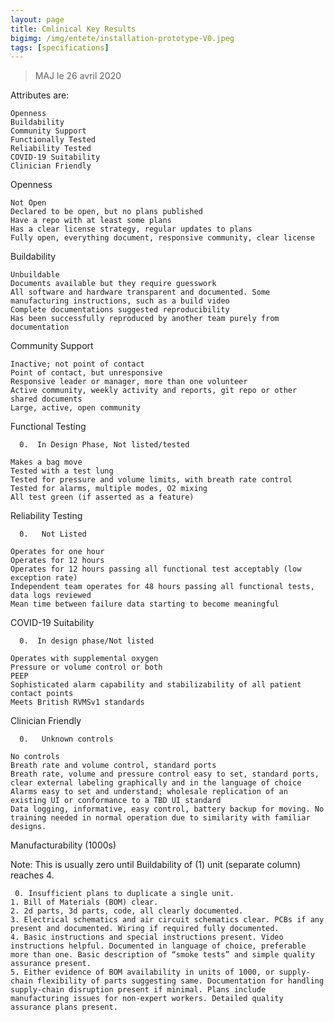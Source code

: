 ```yaml
---
layout: page
title: Cmlinical Key Results
bigimg: /img/entete/installation-prototype-V0.jpeg
tags: [specifications]
---
```


> MAJ le 26 avril 2020

Attributes are:

    Openness
    Buildability
    Community Support
    Functionally Tested
    Reliability Tested
    COVID-19 Suitability
    Clinician Friendly

Openness

    Not Open
    Declared to be open, but no plans published
    Have a repo with at least some plans
    Has a clear license strategy, regular updates to plans
    Fully open, everything document, responsive community, clear license

Buildability

    Unbuildable
    Documents available but they require guesswork
    All software and hardware transparent and documented. Some manufacturing instructions, such as a build video
    Complete documentations suggested reproducibility
    Has been successfully reproduced by another team purely from documentation

Community Support

    Inactive; not point of contact
    Point of contact, but unresponsive
    Responsive leader or manager, more than one volunteer
    Active community, weekly activity and reports, git repo or other shared documents
    Large, active, open community

Functional Testing

      0.  In Design Phase, Not listed/tested

    Makes a bag move
    Tested with a test lung
    Tested for pressure and volume limits, with breath rate control
    Tested for alarms, multiple modes, O2 mixing
    All test green (if asserted as a feature)

Reliability Testing

      0.   Not Listed

    Operates for one hour
    Operates for 12 hours
    Operates for 12 hours passing all functional test acceptably (low exception rate)
    Independent team operates for 48 hours passing all functional tests, data logs reviewed
    Mean time between failure data starting to become meaningful

COVID-19 Suitability  

      0.  In design phase/Not listed

    Operates with supplemental oxygen
    Pressure or volume control or both
    PEEP
    Sophisticated alarm capability and stabilizability of all patient contact points
    Meets British RVMSv1 standards

Clinician Friendly

      0.   Unknown controls

    No controls
    Breath rate and volume control, standard ports
    Breath rate, volume and pressure control easy to set, standard ports, clear external labeling graphically and in the language of choice
    Alarms easy to set and understand; wholesale replication of an existing UI or conformance to a TBD UI standard
    Data logging, informative, easy control, battery backup for moving. No training needed in normal operation due to similarity with familiar designs.

Manufacturability (1000s)

Note: This is usually zero until Buildability of (1) unit (separate column) reaches 4.

     0. Insufficient plans to duplicate a single unit.
    1. Bill of Materials (BOM) clear.
    2. 2d parts, 3d parts, code, all clearly documented.
    3. Electrical schematics and air circuit schematics clear. PCBs if any present and documented. Wiring if required fully documented.
    4. Basic instructions and special instructions present. Video instructions helpful. Documented in language of choice, preferable more than one. Basic description of “smoke tests” and simple quality assurance present.
    5. Either evidence of BOM availability in units of 1000, or supply-chain flexibility of parts suggesting same. Documentation for handling supply-chain disruption present if minimal. Plans include manufacturing issues for non-expert workers. Detailed quality assurance plans present.
